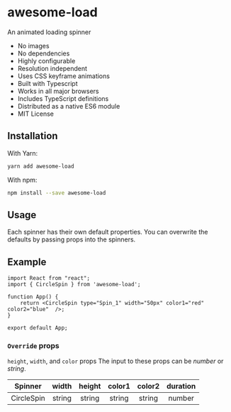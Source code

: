 # awesome-load

An animated loading spinner

 * No images
 * No dependencies
 * Highly configurable
 * Resolution independent
 * Uses CSS keyframe animations
 * Built with Typescript
 * Works in all major browsers
 * Includes TypeScript definitions
 * Distributed as a native ES6 module
 * MIT License

## Installation
With Yarn:
```bash
yarn add awesome-load
```
With npm:
```bash
npm install --save awesome-load
```

## Usage
Each spinner has their own default properties. You can overwrite the defaults by passing props into the spinners.

## Example
```tsx
import React from "react";
import { CircleSpin } from 'awesome-load';

function App() {
	return <CircleSpin type="Spin_1" width="50px" color1="red" color2="blue"  />;
}

export default App;
```

### `Override` props
`height`, `width`, and `color` props
The input to these props can be _number_ or _string_.

| Spinner | width | height | color1 | color2 | duration |
| :------------: | :------------: | :------------: | :------------: | :------------: | :------------: |
| CircleSpin | string | string | string | string | number |
